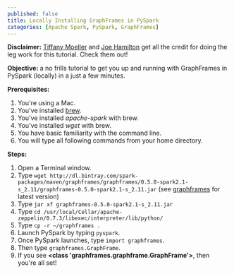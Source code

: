 ```yaml
---
published: false
title: Locally Installing GraphFrames in PySpark
categories: [Apache Spark, PySpark, GraphFrames]
---
```


**Disclaimer:** [Tiffany Moeller](https://www.linkedin.com/in/tiffanymoeller1/) and [Joe Hamilton](https://www.linkedin.com/in/joseph-r-hamilton/) get all the credit for doing the leg work for this tutorial. Check them out!

**Objective:** a no frills tutorial to get you up and running with GraphFrames in PySpark (locally) in a just a few minutes.

**Prerequisites:**
1. You're using a Mac.
2. You've installed [brew](https://brew.sh/).
3. You've installed *apache-spark* with brew.
4. You've installed *wget* with brew.
5. You have basic familiarity with the command line.
6. You will type all following commands from your home directory. 

**Steps:**
1. Open a Terminal window.
2. Type ```wget http://dl.bintray.com/spark-packages/maven/graphframes/graphframes/0.5.0-spark2.1-s_2.11/graphframes-0.5.0-spark2.1-s_2.11.jar``` (see [graphframes](https://spark-packages.org/package/graphframes/graphframes) for latest version)
3. Type ```jar xf graphframes-0.5.0-spark2.1-s_2.11.jar```
4. Type ```cd /usr/local/Cellar/apache-zeppelin/0.7.3/libexec/interpreter/lib/python/```
5. Type ```cp -r ~/graphframes .```
6. Launch PySpark by typing ```pyspark```.
7. Once PySpark launches, type ```import graphframes```.
8. Then type ```graphframes.GraphFrame```.
9. If you see **<class 'graphframes.graphframe.GraphFrame'>**, then you're all set!
